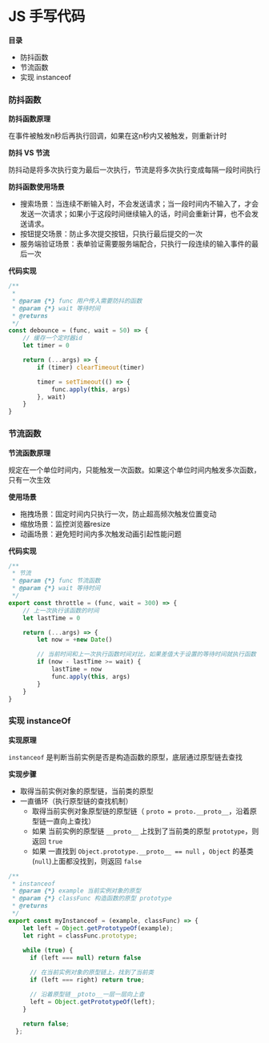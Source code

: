 # JS 手写代码

**目录**

- 防抖函数
- 节流函数
- 实现 instanceof



### 防抖函数

**防抖函数原理**

在事件被触发n秒后再执行回调，如果在这n秒内又被触发，则重新计时


**防抖 VS 节流**

防抖动是将多次执行变为最后一次执行，节流是将多次执行变成每隔一段时间执行

**防抖函数使用场景**

- 搜索场景：当连续不断输入时，不会发送请求；当一段时间内不输入了，才会发送一次请求；如果小于这段时间继续输入的话，时间会重新计算，也不会发送请求。
- 按钮提交场景：防止多次提交按钮，只执行最后提交的一次 
- 服务端验证场景：表单验证需要服务端配合，只执行一段连续的输入事件的最后一次

**代码实现**

```js
/**
 * 
 * @param {*} func 用户传入需要防抖的函数
 * @param {*} wait 等待时间
 * @returns 
 */
const debounce = (func, wait = 50) => {
    // 缓存一个定时器id
    let timer = 0

    return (...args) => {
        if (timer) clearTimeout(timer)

        timer = setTimeout(() => {
            func.apply(this, args)
        }, wait)
    }
}
```

### 节流函数

**节流函数原理**

规定在一个单位时间内，只能触发一次函数。如果这个单位时间内触发多次函数，只有一次生效

**使用场景**

- 拖拽场景：固定时间内只执行一次，防止超高频次触发位置变动
- 缩放场景：监控浏览器resize
- 动画场景：避免短时间内多次触发动画引起性能问题

**代码实现**

```js
/**
 * 节流
 * @param {*} func 节流函数
 * @param {*} wait 等待时间
 */
export const throttle = (func, wait = 300) => {
    // 上一次执行该函数的时间
    let lastTime = 0

    return (...args) => {
        let now = +new Date()

        // 当前时间和上一次执行函数时间对比，如果差值大于设置的等待时间就执行函数
        if (now - lastTime >= wait) {
            lastTime = now
            func.apply(this, args)
        }
    }
}
```

### 实现 instanceOf

**实现原理**

`instanceof` 是判断当前实例是否是构造函数的原型，底层通过原型链去查找

**实现步骤**

- 取得当前实例对象的原型链，当前类的原型
- 一直循环（执行原型链的查找机制）
  - 取得当前实例对象原型链的原型链（ `proto = proto.__proto__`，沿着原型链一直向上查找）
  - 如果 当前实例的原型链 `__proto__` 上找到了当前类的原型 `prototype`，则返回 `true`
  - 如果 一直找到 `Object.prototype.__proto__ == null` ，`Object` 的基类(`null`)上面都没找到，则返回 `false`

```js
/**
 * instanceof 
 * @param {*} example 当前实例对象的原型
 * @param {*} classFunc 构造函数的原型 prototype
 * @returns 
 */
export const myInstanceof = (example, classFunc) => {
    let left = Object.getPrototypeOf(example);
    let right = classFunc.prototype;
  
    while (true) {
      if (left === null) return false

      // 在当前实例对象的原型链上，找到了当前类
      if (left === right) return true;

      // 沿着原型链__ptoto__一层一层向上查
      left = Object.getPrototypeOf(left);
    }
  
    return false;
  };
  ```